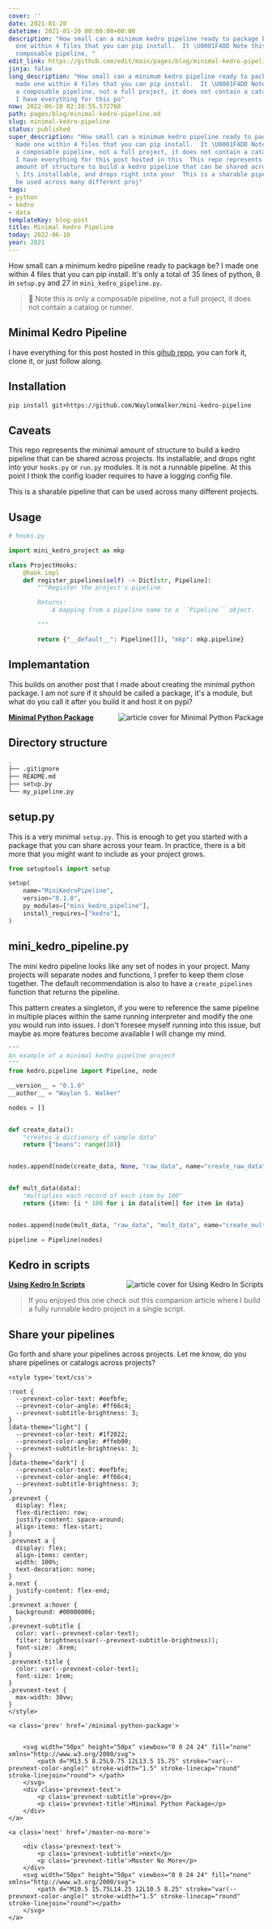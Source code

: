 ```yaml
---
cover: ''
date: 2021-01-20
datetime: 2021-01-20 00:00:00+00:00
description: "How small can a minimum kedro pipeline ready to package be?  I made
  one within 4 files that you can pip install.  It \U0001F4DD Note this is only a
  composable pipeline, "
edit_link: https://github.com/edit/main/pages/blog/minimal-kedro-pipeline.md
jinja: false
long_description: "How small can a minimum kedro pipeline ready to package be?  I
  made one within 4 files that you can pip install.  It \U0001F4DD Note this is only
  a composable pipeline, not a full project, it does not contain a catalog or runner.
  I have everything for this po"
now: 2022-06-10 02:38:55.572768
path: pages/blog/minimal-kedro-pipeline.md
slug: minimal-kedro-pipeline
status: published
super_description: "How small can a minimum kedro pipeline ready to package be?  I
  made one within 4 files that you can pip install.  It \U0001F4DD Note this is only
  a composable pipeline, not a full project, it does not contain a catalog or runner.
  I have everything for this post hosted in this  This repo represents the minimal
  amount of structure to build a kedro pipeline that can be shared across projects.
  \ Its installable, and drops right into your  This is a sharable pipeline that can
  be used across many different proj"
tags:
- python
- kedro
- data
templateKey: blog-post
title: Minimal Kedro Pipeline
today: 2022-06-10
year: 2021
---
```


How small can a minimum kedro pipeline ready to package be?  I made one within 4 files that you can pip install.  It's only a total of 35 lines of python, 8 in `setup.py` and 27 in `mini_kedro_pipeline.py`.

> 📝 Note this is only a composable pipeline, not a full project, it does not contain a catalog or runner.

## Minimal Kedro Pipeline

I have everything for this post hosted in this [gihub repo](https://github.com/WaylonWalker/mini-kedro-pipeline), you can fork it, clone it, or just follow along.

## Installation

``` bash
pip install git+https://github.com/WaylonWalker/mini-kedro-pipeline
```

## Caveats

This repo represents the minimal amount of structure to build a kedro pipeline that can be shared across projects.  Its installable, and drops right into your `hooks.py` or `run.py` modules.  It is not a runnable pipeline.  At this point
I think the config loader requires to have a logging config file.

This is a sharable pipeline that can be used across many different projects.

## Usage

``` python
# hooks.py

import mini_kedro_project as mkp

class ProjectHooks:
    @hook_impl
    def register_pipelines(self) -> Dict[str, Pipeline]:
        """Register the project's pipeline.

        Returns:
            A mapping from a pipeline name to a ``Pipeline`` object.

        """

        return {"__default__": Pipeline([]), "mkp": mkp.pipeline}
```

## Implemantation

This builds on another post that I made about creating the minimal python package.  I am not sure if it should be called a package, it's a module, but what do you call it after you build it and host it on pypi?


  <div class="onelinelink-wrapper">
      <a class="onelinelink" href="https://waylonwalker.com/minimal-python-package/">
          <img style="float: right;" align='right' src="https://images.waylonwalker.com/minimal-python-package-og_250x140.png" alt="article cover for 
 Minimal Python Package
"/>
          <p><strong>
 Minimal Python Package
</strong></p>
      </a>
  </div>


## Directory structure

``` bash
.
├── .gitignore
├── README.md
├── setup.py
└── my_pipeline.py
```

## setup.py

This is a very minimal `setup.py`.  This is enough to get you started with a package that you can share across your team.  In practice, there is a bit more that you might want to include as your project grows.

``` python
from setuptools import setup

setup(
    name="MiniKedroPipeline",
    version="0.1.0",
    py_modules=["mini_kedro_pipeline"],
    install_requires=["kedro"],
)
```

## mini_kedro_pipeline.py

The mini kedro pipeline looks like any set of nodes in your project.  Many projects will separate nodes and functions, I prefer to keep them close together.  The default recommendation is also to have a `create_pipelines` function that returns the pipeline.

This pattern creates a singleton, if you were to reference the same pipeline in multiple places within the same running interpreter and modify the one you would run into issues.  I don't foresee myself running into this issue, but maybe as more features become available I will change my mind.

``` python
"""
An example of a minimal kedro pipeline project
"""
from kedro.pipeline import Pipeline, node

__version__ = "0.1.0"
__author__ = "Waylon S. Walker"

nodes = []


def create_data():
    "creates a dictionary of sample data"
    return {"beans": range(10)}


nodes.append(node(create_data, None, "raw_data", name="create_raw_data"))


def mult_data(data):
    "multiplies each record of each item by 100"
    return {item: [i * 100 for i in data[item]] for item in data}


nodes.append(node(mult_data, "raw_data", "mult_data", name="create_mult_data"))

pipeline = Pipeline(nodes)
```
## Kedro in scripts


  <div class="onelinelink-wrapper">
      <a class="onelinelink" href="https://waylonwalker.com/kedro-in-scripts/">
          <img style="float: right;" align='right' src="https://images.waylonwalker.com/kedro-in-scripts-og_250x140.png" alt="article cover for 
 Using Kedro In Scripts
"/>
          <p><strong>
 Using Kedro In Scripts
</strong></p>
      </a>
  </div>


> If you enjoyed this one check out this companion article where I build a fully runnable kedro project in a single script.

## Share your pipelines

Go forth and share your pipelines across projects.  Let me know, do you share pipelines or catalogs across projects?
<div class='prevnext'>

    <style type='text/css'>

    :root {
      --prevnext-color-text: #eefbfe;
      --prevnext-color-angle: #ff66c4;
      --prevnext-subtitle-brightness: 3;
    }
    [data-theme="light"] {
      --prevnext-color-text: #1f2022;
      --prevnext-color-angle: #ffeb00;
      --prevnext-subtitle-brightness: 3;
    }
    [data-theme="dark"] {
      --prevnext-color-text: #eefbfe;
      --prevnext-color-angle: #ff66c4;
      --prevnext-subtitle-brightness: 3;
    }
    .prevnext {
      display: flex;
      flex-direction: row;
      justify-content: space-around;
      align-items: flex-start;
    }
    .prevnext a {
      display: flex;
      align-items: center;
      width: 100%;
      text-decoration: none;
    }
    a.next {
      justify-content: flex-end;
    }
    .prevnext a:hover {
      background: #00000006;
    }
    .prevnext-subtitle {
      color: var(--prevnext-color-text);
      filter: brightness(var(--prevnext-subtitle-brightness));
      font-size: .8rem;
    }
    .prevnext-title {
      color: var(--prevnext-color-text);
      font-size: 1rem;
    }
    .prevnext-text {
      max-width: 30vw;
    }
    </style>
    
    <a class='prev' href='/minimal-python-package'>
    

        <svg width="50px" height="50px" viewbox="0 0 24 24" fill="none" xmlns="http://www.w3.org/2000/svg">
            <path d="M13.5 8.25L9.75 12L13.5 15.75" stroke="var(--prevnext-color-angle)" stroke-width="1.5" stroke-linecap="round" stroke-linejoin="round"> </path>
        </svg>
        <div class='prevnext-text'>
            <p class='prevnext-subtitle'>prev</p>
            <p class='prevnext-title'>Minimal Python Package</p>
        </div>
    </a>
    
    <a class='next' href='/master-no-more'>
    
        <div class='prevnext-text'>
            <p class='prevnext-subtitle'>next</p>
            <p class='prevnext-title'>Master No More</p>
        </div>
        <svg width="50px" height="50px" viewbox="0 0 24 24" fill="none" xmlns="http://www.w3.org/2000/svg">
            <path d="M10.5 15.75L14.25 12L10.5 8.25" stroke="var(--prevnext-color-angle)" stroke-width="1.5" stroke-linecap="round" stroke-linejoin="round"></path>
        </svg>
    </a>
  </div>